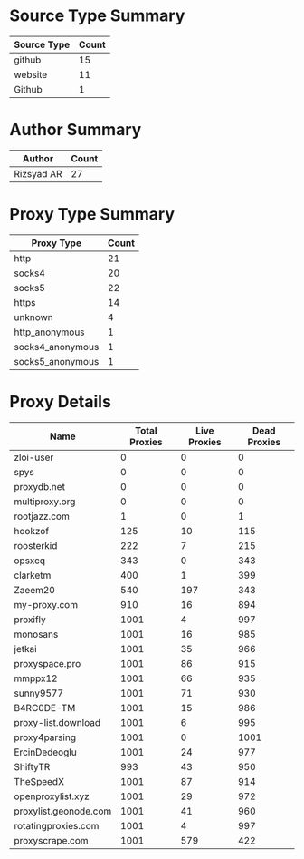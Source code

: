 # Source Type Summary

| Source Type | Count |
|-------------|-------|
| github | 15 |
| website | 11 |
| Github | 1 |


# Author Summary

| Author | Count |
|--------|-------|
| Rizsyad AR | 27 |


# Proxy Type Summary

| Proxy Type | Count |
|------------|-------|
| http | 21 |
| socks4 | 20 |
| socks5 | 22 |
| https | 14 |
| unknown | 4 |
| http_anonymous | 1 |
| socks4_anonymous | 1 |
| socks5_anonymous | 1 |


# Proxy Details

| Name | Total Proxies | Live Proxies | Dead Proxies |
|------|---------------|--------------|---------------|
| zloi-user | 0 | 0 | 0 |
| spys | 0 | 0 | 0 |
| proxydb.net | 0 | 0 | 0 |
| multiproxy.org | 0 | 0 | 0 |
| rootjazz.com | 1 | 0 | 1 |
| hookzof | 125 | 10 | 115 |
| roosterkid | 222 | 7 | 215 |
| opsxcq | 343 | 0 | 343 |
| clarketm | 400 | 1 | 399 |
| Zaeem20 | 540 | 197 | 343 |
| my-proxy.com | 910 | 16 | 894 |
| proxifly | 1001 | 4 | 997 |
| monosans | 1001 | 16 | 985 |
| jetkai | 1001 | 35 | 966 |
| proxyspace.pro | 1001 | 86 | 915 |
| mmppx12 | 1001 | 66 | 935 |
| sunny9577 | 1001 | 71 | 930 |
| B4RC0DE-TM | 1001 | 15 | 986 |
| proxy-list.download | 1001 | 6 | 995 |
| proxy4parsing | 1001 | 0 | 1001 |
| ErcinDedeoglu | 1001 | 24 | 977 |
| ShiftyTR | 993 | 43 | 950 |
| TheSpeedX | 1001 | 87 | 914 |
| openproxylist.xyz | 1001 | 29 | 972 |
| proxylist.geonode.com | 1001 | 41 | 960 |
| rotatingproxies.com | 1001 | 4 | 997 |
| proxyscrape.com | 1001 | 579 | 422 |
